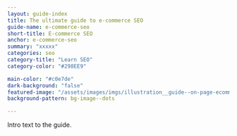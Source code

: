 ```yaml
---
layout: guide-index
title: The ultimate guide to e-commerce SEO
guide-name: e-commerce-seo
short-title: E-commerce SEO
anchor: e-commerce-seo
summary: "xxxxx"
categories: seo
category-title: "Learn SEO"
category-color: "#298EE9"

main-color: "#c0e7de"
dark-background: "false"
featured-image: "/assets/images/imgs/illustration__guide--on-page-ecommerce.png"
background-pattern: bg-image--dots

---
```


Intro text to the guide.